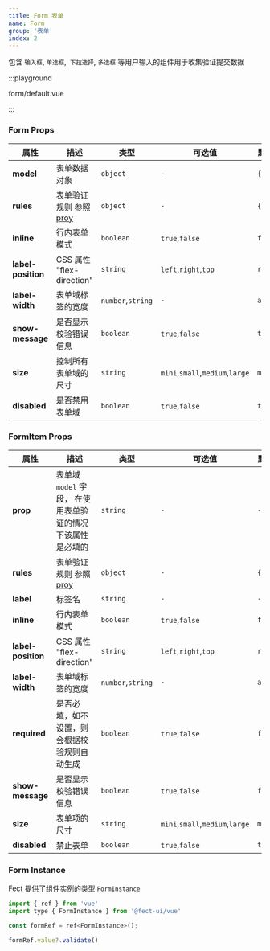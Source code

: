 ```yaml
---
title: Form 表单
name: Form
group: '表单'
index: 2
---
```


包含 `输入框`, `单选框`,` 下拉选择`, `多选框` 等用户输入的组件用于收集验证提交数据

:::playground

form/default.vue

:::

### Form Props

| 属性               | 描述                                                           | 类型              | 可选值                          | 默认值   |
| ------------------ | -------------------------------------------------------------- | ----------------- | ------------------------------- | -------- |
| **model**          | 表单数据对象                                                   | `object`          | `-`                             | `{}`     |
| **rules**          | 表单验证规则 参照 [proy](https://github.com/fect-org/validate) | `object`          | `-`                             | `{}`     |
| **inline**         | 行内表单模式                                                   | `boolean`         | `true`,`false`                  | `false`  |
| **label-position** | CSS 属性 "flex-direction"                                      | `string`          | `left`,`right`,`top`            | `right`  |
| **label-width**    | 表单域标签的宽度                                               | `number`,`string` | `-`                             | `auto`   |
| **show-message**   | 是否显示校验错误信息                                           | `boolean`         | `true`,`false`                  | `true`   |
| **size**           | 控制所有表单域的尺寸                                           | `string`          | `mini`,`small`,`medium`,`large` | `medium` |
| **disabled**       | 是否禁用表单域                                                 | `boolean`         | `true`,`false`                  | `true`   |

### FormItem Props

| 属性               | 描述                                                           | 类型              | 可选值                          | 默认值   |
| ------------------ | -------------------------------------------------------------- | ----------------- | ------------------------------- | -------- |
| **prop**           | 表单域`model` 字段， 在使用表单验证的情况下该属性是必填的      | `string`          | `-`                             | `-`      |
| **rules**          | 表单验证规则 参照 [proy](https://github.com/fect-org/validate) | `object`          | `-`                             | `{}`     |
| **label**          | 标签名                                                         | `string`          | `-`                             | `-`      |
| **inline**         | 行内表单模式                                                   | `boolean`         | `true`,`false`                  | `false`  |
| **label-position** | CSS 属性 "flex-direction"                                      | `string`          | `left`,`right`,`top`            | `right`  |
| **label-width**    | 表单域标签的宽度                                               | `number`,`string` | `-`                             | `auto`   |
| **required**       | 是否必填，如不设置，则会根据校验规则自动生成                   | `boolean`         | `true`,`false`                  | `false`  |
| **show-message**   | 是否显示校验错误信息                                           | `boolean`         | `true`,`false`                  | `false`  |
| **size**           | 表单项的尺寸                                                   | `string`          | `mini`,`small`,`medium`,`large` | `medium` |
| **disabled**       | 禁止表单                                                       | `boolean`         | `true`,`false`                  | `true`   |

### Form Instance

Fect 提供了组件实例的类型 `FormInstance`

```js
import { ref } from 'vue'
import type { FormInstance } from '@fect-ui/vue'

const formRef = ref<FormInstance>();

formRef.value?.validate()

```
